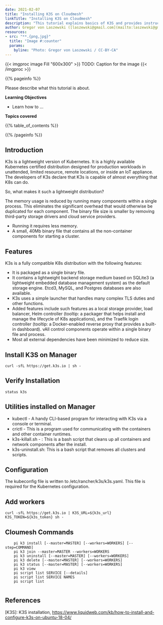 ```yaml
---
date: 2021-02-07
title: "Installing K3S on Cloudmesh"
linkTitle: "Installing K3S on Cloudmesh"
description: "This tutorial explains basics of K3S and provides instructions to Install on Cloudmesh"
author: Gregor von Laszewski ([laszewski@gmail.com](mailto:laszewski@gmail.com)) [laszewski.github.io](https://laszewski.github.io)
resources:
- src: "**.{png,jpg}"
  title: "Image #:counter"
  params:
    byline: "Photo: Gregor von Laszewski / CC-BY-CA"
---
```


{{< imgproc image Fill "600x300" >}}
TODO: Caption for the image
{{< /imgproc >}}


{{% pageinfo %}}

Please describe what this tutorial is about. 

**Learning Objectives**

* Learn how to ...
  
**Topics covered**

{{% table_of_contents %}}

{{% /pageinfo %}}


## Introduction

K3s is a lightweight version of Kubernetes. It is a highly available Kubernetes certified distribution designed for production workloads in unattended, limited resource, remote locations, or inside an IoT appliance. The developers of K3s declare that K3s is capable of almost everything that K8s can do. 

So, what makes it such a lightweight distribution?

The memory usage is reduced by running many components within a single process. This eliminates the significant overhead that would otherwise be duplicated for each component. The binary file size is smaller by removing third-party storage drivers and cloud service providers.

* Running it requires less memory.
* A small, 40Mb binary file that contains all the non-container components for starting a cluster. 

## Features

K3s is a fully compatible K8s distribution with the following features:

* It is packaged as a single binary file.
* It contains a lightweight backend storage medium based on SQLite3 (a lightweight embedded database management system) as the default storage engine. Etcd3, MySQL, and Postgres databases are also available.
* K3s uses a simple launcher that handles many complex TLS duties and other functions.
* Added features include such features as a local storage provider, load balancer, Helm controller (tooltip: a packager that helps install and manage the lifecycle of K8s applications), and the Traefik login controller (tooltip: a Docker-enabled reverse proxy that provides a built-in dashboard).
vAll control components operate within a single binary file and process.
* Most all external dependencies have been minimized to reduce size.

## Install K3S on Manager
```
curl -sfL https://get.k3s.io | sh -
```

## Verify Installation

```
status k3s
```

## Utilities installed on Manager

* kubectl - A handy CLI-based program for interacting with K3s via a console or terminal.
* crictl - This is a program used for communicating with the containers and other container runtimes.
* k3s-killall.sh - : This is a bash script that cleans up all containers and network components after the install.
* k3s-uninstall.sh: This is a bash script that removes all clusters and scripts.

## Configuration

The kubeconfig file is written to /etc/rancher/k3s/k3s.yaml. This file is required for the Kubernetes configuration.

## Add workers

```
curl -sfL https://get.k3s.io | K3S_URL=${k3s_url} K3S_TOKEN=${k3s_token} sh -
```

## Cloumesh Commands

```
    pi k3 install [--master=MASTER] [--workers=WORKERS] [--step=COMMAND]
    pi k3 join --master=MASTER --workers=WORKERS
    pi k3 uninstall [--master=MASTER] [--workers=WORKERS]
    pi k3 delete [--master=MASTER] [--workers=WORKERS]
    pi k3 status [--master=MASTER] [--workers=WORKERS]
    pi k3 view
    pi script list SERVICE [--details]
    pi script list SERVICE NAMES
    pi script list
    
```


## References

[K3S]: K3S installation, <https://www.liquidweb.com/kb/how-to-install-and-configure-k3s-on-ubuntu-18-04/>

